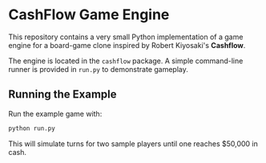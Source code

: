 # CashFlow Game Engine

This repository contains a very small Python implementation of a game engine
for a board-game clone inspired by Robert Kiyosaki's **Cashflow**.

The engine is located in the `cashflow` package. A simple command-line runner
is provided in `run.py` to demonstrate gameplay.

## Running the Example

Run the example game with:

```bash
python run.py
```

This will simulate turns for two sample players until one reaches
$50,000 in cash.

